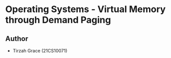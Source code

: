 # Operating Systems - Virtual Memory through Demand Paging

## Author
  - Tirzah Grace (21CS10071)

